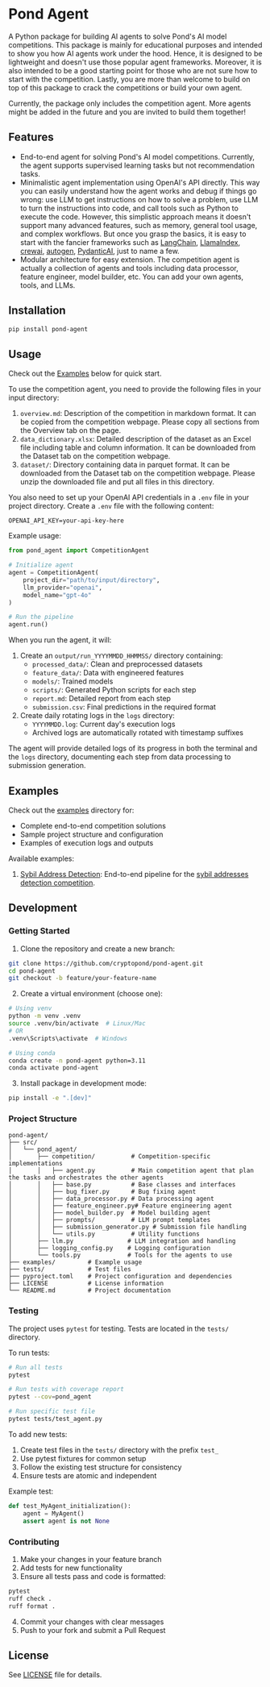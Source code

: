 # Pond Agent

A Python package for building AI agents to solve Pond's AI model competitions. This package is mainly for educational purposes and intended to show you how AI agents work under the hood. Hence, it is designed to be lightweight and doesn't use those popular agent frameworks. Moreover, it is also intended to be a good starting point for those who are not sure how to start with the competition. Lastly, you are more than welcome to build on top of this package to crack the competitions or build your own agent.

Currently, the package only includes the competition agent. More agents might be added in the future and you are invited to build them together!

## Features
- End-to-end agent for solving Pond's AI model competitions. Currently, the agent supports supervised learning tasks but not recommendation tasks. 
- Minimalistic agent implementation using OpenAI's API directly. This way you can easily understand how the agent works and debug if things go wrong: use LLM to get instructions on how to solve a problem, use LLM to turn the instructions into code, and call tools such as Python to execute the code. However, this simplistic approach means it doesn't support many advanced features, such as memory, general tool usage, and complex workflows. But once you grasp the basics, it is easy to start with the fancier frameworks such as [LangChain](https://www.langchain.com/), [LlamaIndex](https://www.llamaindex.ai), [crewai](https://www.crewai.com/), [autogen](https://github.com/microsoft/autogen), [PydanticAI](https://ai.pydantic.dev/), just to name a few.
- Modular architecture for easy extension. The competition agent is actually a collection of agents and tools including data processor, feature engineer, model builder, etc. You can add your own agents, tools, and LLMs.




## Installation

```bash
pip install pond-agent
```

## Usage

Check out the [Examples](#Examples) below for quick start.

To use the competition agent, you need to provide the following files in your input directory:
1. `overview.md`: Description of the competition in markdown format. It can be copied from the competition webpage. Please copy all sections from the Overview tab on the page.
2. `data_dictionary.xlsx`: Detailed description of the dataset as an Excel file including table and column information. It can be downloaded from the Dataset tab on the competition webpage. 
3. `dataset/`: Directory containing data in parquet format. It can be downloaded from the Dataset tab on the competition webpage. Please unzip the downloaded file and put all files in this directory.

You also need to set up your OpenAI API credentials in a `.env` file in your project directory. Create a `.env` file with the following content:

```env
OPENAI_API_KEY=your-api-key-here
```

Example usage:

```python
from pond_agent import CompetitionAgent

# Initialize agent
agent = CompetitionAgent(
    project_dir="path/to/input/directory",
    llm_provider="openai",
    model_name="gpt-4o"
)

# Run the pipeline
agent.run()
```

When you run the agent, it will:
1. Create an `output/run_YYYYMMDD_HHMMSS/` directory containing:
   - `processed_data/`: Clean and preprocessed datasets
   - `feature_data/`: Data with engineered features
   - `models/`: Trained models
   - `scripts/`: Generated Python scripts for each step
   - `report.md`: Detailed report from each step
   - `submission.csv`: Final predictions in the required format
2. Create daily rotating logs in the `logs` directory:
   - `YYYYMMDD.log`: Current day's execution logs
   - Archived logs are automatically rotated with timestamp suffixes

The agent will provide detailed logs of its progress in both the terminal and the `logs` directory, documenting each step from data processing to submission generation.

## Examples

Check out the [examples](examples/) directory for:
- Complete end-to-end competition solutions
- Sample project structure and configuration
- Examples of execution logs and outputs

Available examples:
1. [Sybil Address Detection](examples/sybil_address/auto_ml.ipynb): End-to-end pipeline for the [sybil addresses detection competition](https://cryptopond.xyz/modelFactory/detail/2).

## Development

### Getting Started

1. Clone the repository and create a new branch:
```bash
git clone https://github.com/cryptopond/pond-agent.git
cd pond-agent
git checkout -b feature/your-feature-name
```

2. Create a virtual environment (choose one):
```bash
# Using venv
python -m venv .venv
source .venv/bin/activate  # Linux/Mac
# OR
.venv\Scripts\activate  # Windows

# Using conda
conda create -n pond-agent python=3.11
conda activate pond-agent
```

3. Install package in development mode:
```bash
pip install -e ".[dev]"
```

### Project Structure
```
pond-agent/
├── src/
│   └── pond_agent/
│       ├── competition/          # Competition-specific implementations
│       │   ├── agent.py          # Main competition agent that plan the tasks and orchestrates the other agents
│       │   ├── base.py           # Base classes and interfaces
│       │   ├── bug_fixer.py      # Bug fixing agent
│       │   ├── data_processor.py # Data processing agent
│       │   ├── feature_engineer.py# Feature engineering agent
│       │   ├── model_builder.py  # Model building agent
│       │   ├── prompts/          # LLM prompt templates
│       │   ├── submission_generator.py # Submission file handling
│       │   └── utils.py          # Utility functions
│       ├── llm.py               # LLM integration and handling
│       ├── logging_config.py    # Logging configuration
│       └── tools.py             # Tools for the agents to use
├── examples/         # Example usage
├── tests/            # Test files
├── pyproject.toml    # Project configuration and dependencies
├── LICENSE           # License information
└── README.md         # Project documentation
```

### Testing

The project uses `pytest` for testing. Tests are located in the `tests/` directory.

To run tests:
```bash
# Run all tests
pytest

# Run tests with coverage report
pytest --cov=pond_agent

# Run specific test file
pytest tests/test_agent.py
```

To add new tests:
1. Create test files in the `tests/` directory with the prefix `test_`
2. Use pytest fixtures for common setup
3. Follow the existing test structure for consistency
4. Ensure tests are atomic and independent

Example test:
```python
def test_MyAgent_initialization():
    agent = MyAgent()
    assert agent is not None
```

### Contributing

1. Make your changes in your feature branch
2. Add tests for new functionality
3. Ensure all tests pass and code is formatted:
```bash
pytest
ruff check .
ruff format .
```
4. Commit your changes with clear messages
5. Push to your fork and submit a Pull Request

## License

See [LICENSE](LICENSE) file for details.